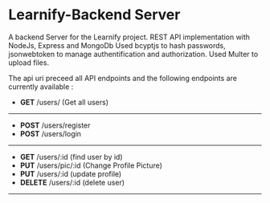 # Learnify-Backend Server

A backend Server for the Learnify project. REST API implementation with NodeJs, Express and MongoDb
Used bcyptjs to hash passwords, jsonwebtoken to manage authentification and authorization.
Used Multer to upload files.

The api uri preceed all API endpoints and the following endpoints are currently available :

* **GET** /users/ (Get all users)
-----------------------------
* **POST**  /users/register
* **POST**  /users/login
-----------------------------
* **GET** /users/:id  (find user by id)
* **PUT** /users/pic/:id (Change Profile Picture)
* **PUT** /users/:id (update profile)
* **DELETE** /users/:id (delete user)
-----------------------------

